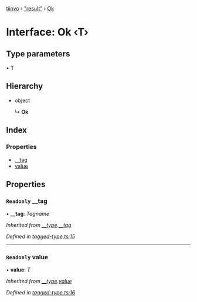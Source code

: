 [tiinvo](../README.md) › ["result"](../modules/_result_.md) › [Ok](_result_.ok.md)

# Interface: Ok ‹**T**›

## Type parameters

▪ **T**

## Hierarchy

* object

  ↳ **Ok**

## Index

### Properties

* [__tag](_result_.ok.md#readonly-__tag)
* [value](_result_.ok.md#readonly-value)

## Properties

### `Readonly` __tag

• **__tag**: *Tagname*

*Inherited from [__type](../modules/_tagged_type_.md#__type).[__tag](../modules/_tagged_type_.md#readonly-__tag)*

*Defined in [tagged-type.ts:15](https://github.com/OctoD/tiinvo/blob/446c93b/src/tagged-type.ts#L15)*

___

### `Readonly` value

• **value**: *T*

*Inherited from [__type](../modules/_tagged_type_.md#__type).[value](../modules/_tagged_type_.md#readonly-value)*

*Defined in [tagged-type.ts:16](https://github.com/OctoD/tiinvo/blob/446c93b/src/tagged-type.ts#L16)*
